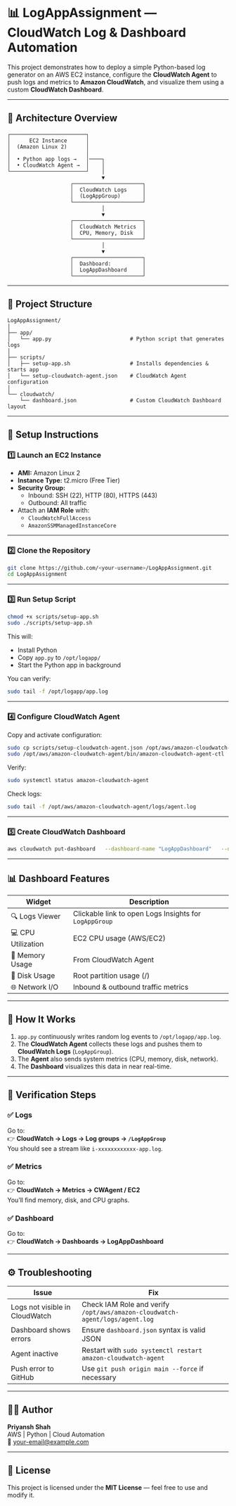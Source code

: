 # 📊 LogAppAssignment — CloudWatch Log & Dashboard Automation

This project demonstrates how to deploy a simple Python-based log generator on an AWS EC2 instance, configure the **CloudWatch Agent** to push logs and metrics to **Amazon CloudWatch**, and visualize them using a custom **CloudWatch Dashboard**.

---

## 🧱 **Architecture Overview**

```
┌────────────────────────┐
│      EC2 Instance      │
│  (Amazon Linux 2)      │
│                        │
│  • Python app logs →   │────┐
│  • CloudWatch Agent →  │    │
└────────────────────────┘    │
                              ▼
                    ┌──────────────────────┐
                    │  CloudWatch Logs     │
                    │  (LogAppGroup)       │
                    └──────────────────────┘
                              │
                              ▼
                    ┌──────────────────────┐
                    │  CloudWatch Metrics  │
                    │  CPU, Memory, Disk   │
                    └──────────────────────┘
                              │
                              ▼
                    ┌──────────────────────┐
                    │  Dashboard:          │
                    │  LogAppDashboard     │
                    └──────────────────────┘
```

---

## 🧰 **Project Structure**

```
LogAppAssignment/
│
├── app/
│   └── app.py                         # Python script that generates logs
│
├── scripts/
│   ├── setup-app.sh                   # Installs dependencies & starts app
│   └── setup-cloudwatch-agent.json    # CloudWatch Agent configuration
│
└── cloudwatch/
    └── dashboard.json                 # Custom CloudWatch Dashboard layout
```

---

## 🚀 **Setup Instructions**

### 1️⃣ **Launch an EC2 Instance**

- **AMI:** Amazon Linux 2  
- **Instance Type:** t2.micro (Free Tier)  
- **Security Group:**
  - Inbound: SSH (22), HTTP (80), HTTPS (443)
  - Outbound: All traffic
- Attach an **IAM Role** with:
  - `CloudWatchFullAccess`
  - `AmazonSSMManagedInstanceCore`

---

### 2️⃣ **Clone the Repository**

```bash
git clone https://github.com/<your-username>/LogAppAssignment.git
cd LogAppAssignment
```

---

### 3️⃣ **Run Setup Script**

```bash
chmod +x scripts/setup-app.sh
sudo ./scripts/setup-app.sh
```

This will:
- Install Python  
- Copy `app.py` to `/opt/logapp/`  
- Start the Python app in background  

You can verify:
```bash
sudo tail -f /opt/logapp/app.log
```

---

### 4️⃣ **Configure CloudWatch Agent**

Copy and activate configuration:

```bash
sudo cp scripts/setup-cloudwatch-agent.json /opt/aws/amazon-cloudwatch-agent/etc/amazon-cloudwatch-agent.json
sudo /opt/aws/amazon-cloudwatch-agent/bin/amazon-cloudwatch-agent-ctl   -a fetch-config -m ec2   -c file:/opt/aws/amazon-cloudwatch-agent/etc/amazon-cloudwatch-agent.json -s
```

Verify:
```bash
sudo systemctl status amazon-cloudwatch-agent
```

Check logs:
```bash
sudo tail -f /opt/aws/amazon-cloudwatch-agent/logs/agent.log
```

---

### 5️⃣ **Create CloudWatch Dashboard**

```bash
aws cloudwatch put-dashboard   --dashboard-name "LogAppDashboard"   --dashboard-body file://cloudwatch/dashboard.json
```

---

## 📊 **Dashboard Features**

| Widget | Description |
|--------|--------------|
| 🔍 Logs Viewer | Clickable link to open Logs Insights for `LogAppGroup` |
| 💻 CPU Utilization | EC2 CPU usage (AWS/EC2) |
| 🧠 Memory Usage | From CloudWatch Agent |
| 💾 Disk Usage | Root partition usage (/) |
| 🌐 Network I/O | Inbound & outbound traffic metrics |

---

## 🧠 **How It Works**

1. `app.py` continuously writes random log events to `/opt/logapp/app.log`.  
2. The **CloudWatch Agent** collects these logs and pushes them to **CloudWatch Logs** (`LogAppGroup`).  
3. The **Agent** also sends system metrics (CPU, memory, disk, network).  
4. The **Dashboard** visualizes this data in near real-time.

---

## 🧪 **Verification Steps**

### ✅ Logs
Go to:  
👉 **CloudWatch → Logs → Log groups → `/LogAppGroup`**  
You should see a stream like `i-xxxxxxxxxxxx-app.log`.

### ✅ Metrics
Go to:  
👉 **CloudWatch → Metrics → CWAgent / EC2**  
You’ll find memory, disk, and CPU graphs.

### ✅ Dashboard
Go to:  
👉 **CloudWatch → Dashboards → LogAppDashboard**

---

## ⚙️ **Troubleshooting**

| Issue | Fix |
|-------|-----|
| Logs not visible in CloudWatch | Check IAM Role and verify `/opt/aws/amazon-cloudwatch-agent/logs/agent.log` |
| Dashboard shows errors | Ensure `dashboard.json` syntax is valid JSON |
| Agent inactive | Restart with `sudo systemctl restart amazon-cloudwatch-agent` |
| Push error to GitHub | Use `git push origin main --force` if necessary |

---

## 👨‍💻 **Author**
**Priyansh Shah**  
AWS | Python | Cloud Automation  
📧 [your-email@example.com](mailto:your-email@example.com)

---

## 🧾 **License**
This project is licensed under the **MIT License** — feel free to use and modify it.
